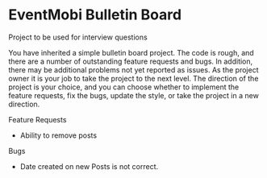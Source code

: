 # EventMobi Bulletin Board 

Project to be used for interview questions

You have inherited a simple bulletin board project. The code is rough, and there are a number of outstanding feature requests and bugs. In addition, there may be additional problems not yet reported as issues. As the project owner it is your job to take the project to the next level. The direction of the project is your choice, and you can choose whether to implement the feature requests, fix the bugs, update the style, or take the project in a new direction.

Feature Requests
* Ability to remove posts


Bugs
* Date created on new Posts is not correct.
